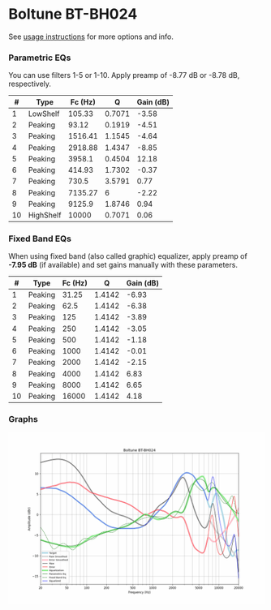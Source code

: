 # Boltune BT-BH024
See [usage instructions](https://github.com/jaakkopasanen/AutoEq#usage) for more options and info.

### Parametric EQs
You can use filters 1-5 or 1-10. Apply preamp of -8.77 dB or -8.78 dB, respectively.

|   # | Type      |   Fc (Hz) |      Q |   Gain (dB) |
|-----|-----------|-----------|--------|-------------|
|   1 | LowShelf  |    105.33 | 0.7071 |       -3.58 |
|   2 | Peaking   |     93.12 | 0.1919 |       -4.51 |
|   3 | Peaking   |   1516.41 | 1.1545 |       -4.64 |
|   4 | Peaking   |   2918.88 | 1.4347 |       -8.85 |
|   5 | Peaking   |   3958.1  | 0.4504 |       12.18 |
|   6 | Peaking   |    414.93 | 1.7302 |       -0.37 |
|   7 | Peaking   |    730.5  | 3.5791 |        0.77 |
|   8 | Peaking   |   7135.27 | 6      |       -2.22 |
|   9 | Peaking   |   9125.9  | 1.8746 |        0.94 |
|  10 | HighShelf |  10000    | 0.7071 |        0.06 |

### Fixed Band EQs
When using fixed band (also called graphic) equalizer, apply preamp of **-7.95 dB** (if available) and set gains manually with these parameters.

|   # | Type    |   Fc (Hz) |      Q |   Gain (dB) |
|-----|---------|-----------|--------|-------------|
|   1 | Peaking |     31.25 | 1.4142 |       -6.93 |
|   2 | Peaking |     62.5  | 1.4142 |       -6.38 |
|   3 | Peaking |    125    | 1.4142 |       -3.89 |
|   4 | Peaking |    250    | 1.4142 |       -3.05 |
|   5 | Peaking |    500    | 1.4142 |       -1.18 |
|   6 | Peaking |   1000    | 1.4142 |       -0.01 |
|   7 | Peaking |   2000    | 1.4142 |       -2.15 |
|   8 | Peaking |   4000    | 1.4142 |        6.83 |
|   9 | Peaking |   8000    | 1.4142 |        6.65 |
|  10 | Peaking |  16000    | 1.4142 |        4.18 |

### Graphs
![](./Boltune%20BT-BH024.png)
